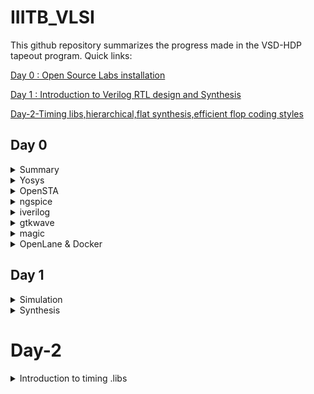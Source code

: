 # IIITB_VLSI

This github repository summarizes the progress made in the VSD-HDP tapeout program. Quick links:

[Day 0 : Open Source Labs installation](#day-0)

[Day 1 : Introduction to Verilog RTL design and Synthesis](#day-1)

[Day-2-Timing libs,hierarchical,flat synthesis,efficient flop coding styles](#Day-2-Timing-libs-hierarchical-flat-synthesis-efficient-flop-coding-styles)


## Day 0

<details>
 <summary> Summary </summary>
 
	
I installed the needed tools.

</details>	
	
 <details>
 <summary> Yosys </summary>


 I installed Yosys using the following commands:
```bash
git clone https://github.com/YosysHQ/yosys.git
cd yosys-master 
sudo apt install make 
sudo apt-get install build-essential clang bison flex \
    libreadline-dev gawk tcl-dev libffi-dev git \
    graphviz xdot pkg-config python3 libboost-system-dev \
    libboost-python-dev libboost-filesystem-dev zlib1g-dev
make 
sudo make install
```
Below is the screenshot showing sucessful installation:

![yosys](https://github.com/mavi62/IIITB_VLSI/assets/57127783/24dea86f-6bba-4835-bcf8-db0da6101ace)

</details>

<details>
 <summary> OpenSTA </summary>


 I installed and built OpenSTA (including the needed packages) using the following commands:
 ```bash
sudo apt-get install cmake clang gcctcl swig bison flex
git clone https://github.com/The-OpenROAD-Project/OpenSTA.git
cd OpenSTA
mkdir build
cd build
cmake ..
make
```
Below is the screenshot showing sucessful installation:

![OpenSTA](https://github.com/mavi62/IIITB_VLSI/assets/57127783/b5ffd733-4801-4dde-b01d-48b8de5eecc5)

</details>
 <details>
 <summary> ngspice </summary>


 I downloaded the tarball from https://sourceforge.net/projects/ngspice/files/ to a local directory and unpacked it using the following commands:
 ```bash
tar -zxvf ngspice-37.tar.gz
cd ngspice-37
mkdir release
cd release
../configure  --with-x --with-readline=yes --disable-debug
make
sudo make install
 ```
Below is the screenshot showing sucessful installation:

![ngSpice](https://github.com/mavi62/IIITB_VLSI/assets/57127783/ab066be0-b6c2-48c3-985f-887f47338059)

</details>
 <details>
 <summary> iverilog </summary>


 I installed iverilog using the following command:
  ```bash
sudo apt-get install iverilog
 ```
 Below is the screenshot showing sucessful installation:
 
 ![iverilog](https://github.com/mavi62/IIITB_VLSI/assets/57127783/41852158-c140-4b1e-a90e-688e6ac710b5)

 </details>
 <details>
 <summary> gtkwave </summary>


 I installed gtkwave using the following command:
  ```bash
sudo apt-get install gtkwave
 ```
 Below is the screenshot showing sucessful installation:
 
 ![gtkwave](https://github.com/mavi62/IIITB_VLSI/assets/57127783/9bbc4ae9-0774-433e-afa0-cb34ce4d50cc)

 </details>
 <details>
 <summary> magic </summary>


 I installed magic using the following commands:
  ```bash
sudo apt-get install m4
sudo apt-get install tcsh
sudo apt-get install csh
sudo apt-get install libx11-dev
sudo apt-get install tcl-dev tk-dev
sudo apt-get install libcairo2-dev
sudo apt-get install mesa-common-dev libglu1-mesa-dev
sudo apt-get install libncurses-dev
 ```
 Below is the screenshot showing sucessful installation:
 
 ![magic](https://github.com/mavi62/IIITB_VLSI/assets/57127783/22ed2199-8a03-4481-9905-0b6a307715cc)

 </details>


 <details>
 <summary> OpenLane & Docker </summary>


 I installed OpenLane & Docker using the following commands:
sudo apt-get update
sudo apt-get upgrade
sudo apt install -y build-essential python3 python3-venv python3-pip make git

sudo apt install apt-transport-https ca-certificates curl software-properties-common
curl -fsSL https://download.docker.com/linux/ubuntu/gpg | sudo gpg --dearmor -o /usr/share/keyrings/docker-archive-keyring.gpg

echo "deb [arch=amd64 signed-by=/usr/share/keyrings/docker-archive-keyring.gpg] https://download.docker.com/linux/ubuntu $(lsb_release -cs) stable" | sudo tee /etc/apt/sources.list.d/docker.list > /dev/null

sudo apt update

sudo apt install docker-ce docker-ce-cli containerd.io

sudo docker run hello-world

sudo groupadd docker
sudo usermod -aG docker $USER
sudo reboot 

docker run hello-world

Below is the screenshot showing sucessful launch:

![docker](https://github.com/mavi62/IIITB_VLSI/assets/57127783/72a85660-7514-4282-b9e2-aa92126c378a)

</details>

## Day 1

<details>
  <summary>Simulation</summary>
  
  **Simulator:** It is a tool for checking the design written in HDL. RTL design is checked for the the adherence to to spexifaction of required circuit.
 
  **Design:** It is the verilog code to create the circuit that meets the required specificaations. It involves using HDL to specify behaviour and structure of the circuit.
	
 **RTL design outline:**

	module module_name (port_list);
		//declarations;
		//initializations;
		//continuos concurrent assigments;
		//procedural blocks;
	endmodule
 
  **Testbench:** It is used to apply stimulus to the design to check the working of the circuit and ensure that it's functionality meets the required specifications. 

![p1](https://github.com/mavi62/IIITB_VLSI/assets/57127783/2a176771-f7b2-47de-b3e9-42308b1e5524)

**iverilog:** iverilog stands for Icarus Verilog. Icarus Verilog is an implementation of the Verilog hardware description language.

**GTKwave:** GTKWave is a fully featured GTK+ based wave viewer for Unix, Win32, and Mac OSX which reads LXT, LXT2, VZT, FST, and GHW files as well as standard Verilog VCD/EVCD files and allows their viewing. 

![p2](https://github.com/mavi62/IIITB_VLSI/assets/57127783/2367bacd-ed16-4bb0-93e9-e8de0eeac236)


### Lab examples using iverilog and GTKwave

In this lab session we were made familiar with the linux operating system as well as GTKwave along with codes in iverilog. We cloned sky130RTLDesign library from github using command: **git clone**. and worked on good_mux file.

![git clone](https://github.com/mavi62/IIITB_VLSI/assets/57127783/893b1f88-e520-4186-b01e-e023c0067ef3)


![clone 2](https://github.com/mavi62/IIITB_VLSI/assets/57127783/e11d5ca5-c523-481f-afe3-d72fb69d8eed)


![clone3](https://github.com/mavi62/IIITB_VLSI/assets/57127783/a9b0b71b-903e-4a2b-9ee2-a5c3e122fac1)


Here is the code used in todays lab :<br />

	module good_mux (input i0 , input i1 , input sel , output reg y); 
		always @ (*)
		begin
			if(sel)
			y <= i1;
			else 
			y <= i0;
		end
	endmodule


	`timescale 1ns / 1ps
	module tb_good_mux;
	// Inputs
	reg i0,i1,sel;
	// Outputs
	wire y;
      		// Instantiate the Unit Under Test (UUT), name based instantiation
		good_mux uut (.sel(sel),.i0(i0),.i1(i1),.y(y));
		//good_mux uut (sel,i0,i1,y);  //order based instantiation
	initial begin
		$dumpfile("tb_good_mux.vcd");
		$dumpvars(0,tb_good_mux);
		// Initialize Inputs
		sel = 0;
		i0 = 0;
		i1 = 0;
		#300 $finish;
	end
	always #75 sel = ~sel;
	always #10 i0 = ~i0;
	always #55 i1 = ~i1;
	endmodule

</details>  

<details>
 <summary> Synthesis </summary>
 

 **Synthesizer:** It is a tool used to convert RTL design to gate level netlist. The Synthesis tool used in this lab is yosys.
 
 **Netlist:** It is representation of RTL design in for of standard cells i.e. It is a properly implemented chip design in terms of logic gates.
 
![1](https://github.com/mavi62/IIITB_VLSI/assets/57127783/54557e87-29dd-4f4a-a8e3-36a50c61b8ee)


 Synthesis takes place in following steps:
- Converting RTL into simple logic gates.
- Mapping those gates to actual technology-dependent logic gates available in the technology libraries.
- Optimizing the mapped netlist keeping the constraints set by the designer intact.

- **Verification of Synthesized design**: In order to make sure that there are no errors in the netlist, we need to verify the synthesized circuit. The netlist verification flow can be seen in the below image:

![2](https://github.com/mavi62/IIITB_VLSI/assets/57127783/4ceee7d4-92b5-451b-9e85-d1fc819692e1)


  **Yosys**:It is a framework for RTL synthesis. It provides a basic set of synthesis algorithms for various application domains. Yosys is the core component of most our implementation and verification flows.
  
![3](https://github.com/mavi62/IIITB_VLSI/assets/57127783/8382b5c5-2a14-43f7-a883-9fda887b7a37)


Below are the commands to perform above synthesis.

- RTL Design  - read_verilog
- .lib        - read_liberty
- netlist file- write_verilog

![4](https://github.com/mavi62/IIITB_VLSI/assets/57127783/a169bf08-ae9b-46c3-97f2-03f2872a9553)


![synth_1](https://github.com/mavi62/IIITB_VLSI/assets/57127783/14be6283-143c-424d-afc3-650684a3b566)


**.lib :** It is a collection of logical modules like logic gates. It contains cells with different sppeds, no. of inputs etc. that can be used as required.

![vim](https://github.com/mavi62/IIITB_VLSI/assets/57127783/483ec355-769d-49a3-a369-d750208e1282)

**Need for different speed of gates:**
  
 ![5](https://github.com/mavi62/IIITB_VLSI/assets/57127783/97828782-a3fd-4b23-9ee0-134616841b0d)
 
   - We need gates fast enough so that the total delay of all the gates is smaller than the T(clk).
   
 ![6](https://github.com/mavi62/IIITB_VLSI/assets/57127783/81bbc5b9-3343-4461-8f45-f4b5a9f15eb7)
 
   - If we want to capture B in next clock cycle rather than the same, we need to make the delay larger than the whole time, so some cells need to work slowly

**Fast cell VS slow cells:**
- A load in digital logic is a capacitor
- A faster charging or discharging means less delay
- To increase the rate of charging or discharging we need to widen the transistors.
- Wider transistor gives lower delay: but more is required and more power is required
- Narrow transistors give out more delay  : we need less area and less power is consumed.

</details>
  
# Day-2

<details>
<summary>Introduction to timing .libs</summary>
</details> 
